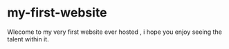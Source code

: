 # my-first-website


Wlecome to my very first website ever hosted , i hope you enjoy seeing the talent within it.
